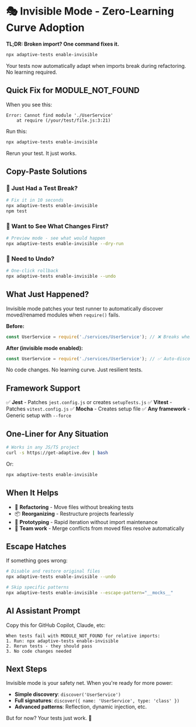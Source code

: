 # 🎭 Invisible Mode - Zero-Learning Curve Adoption

**TL;DR: Broken import? One command fixes it.**

```bash
npx adaptive-tests enable-invisible
```

Your tests now automatically adapt when imports break during refactoring. No learning required.

## Quick Fix for MODULE_NOT_FOUND

When you see this:

```text
Error: Cannot find module './UserService'
    at require (/your/test/file.js:3:21)
```

Run this:

```bash
npx adaptive-tests enable-invisible
```

Rerun your test. It just works.

## Copy-Paste Solutions

### 🚨 Just Had a Test Break?

```bash
# Fix it in 10 seconds
npx adaptive-tests enable-invisible
npm test
```

### 🎯 Want to See What Changes First?

```bash
# Preview mode - see what would happen
npx adaptive-tests enable-invisible --dry-run
```

### 🔄 Need to Undo?

```bash
# One-click rollback
npx adaptive-tests enable-invisible --undo
```

## What Just Happened?

Invisible mode patches your test runner to automatically discover moved/renamed modules when `require()` fails.

**Before:**

```javascript
const UserService = require('./services/UserService'); // ❌ Breaks when you move files
```

**After (invisible mode enabled):**

```javascript
const UserService = require('./services/UserService'); // ✅ Auto-discovers if moved
```

No code changes. No learning curve. Just resilient tests.

## Framework Support

✅ **Jest** - Patches `jest.config.js` or creates `setupTests.js`
✅ **Vitest** - Patches `vitest.config.js`
✅ **Mocha** - Creates setup file
✅ **Any framework** - Generic setup with `--force`

## One-Liner for Any Situation

```bash
# Works in any JS/TS project
curl -s https://get-adaptive.dev | bash
```

Or:

```bash
npx adaptive-tests enable-invisible
```

## When It Helps

- 🔧 **Refactoring** - Move files without breaking tests
- 📦 **Reorganizing** - Restructure projects fearlessly
- 🚀 **Prototyping** - Rapid iteration without import maintenance
- 🤝 **Team work** - Merge conflicts from moved files resolve automatically

## Escape Hatches

If something goes wrong:

```bash
# Disable and restore original files
npx adaptive-tests enable-invisible --undo

# Skip specific patterns
npx adaptive-tests enable-invisible --escape-pattern="__mocks__"
```

## AI Assistant Prompt

Copy this for GitHub Copilot, Claude, etc:

```text
When tests fail with MODULE_NOT_FOUND for relative imports:
1. Run: npx adaptive-tests enable-invisible
2. Rerun tests - they should pass
3. No code changes needed
```

## Next Steps

Invisible mode is your safety net. When you're ready for more power:

- **Simple discovery**: `discover('UserService')`
- **Full signatures**: `discover({ name: 'UserService', type: 'class' })`
- **Advanced patterns**: Reflection, dynamic injection, etc.

But for now? Your tests just work. 🎯
